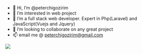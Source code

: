 - 👋 Hi, I’m @peterchigozirim
- 👀 I’m interested in  web project
- 🌱 I’m a full stack web developer. Expert in Php(Laravel) and JavaScript(Vuejs and Jquery) 
- 💞️ I’m looking to collaborate on any great project
- 📫 email me @ peterchigozirim@gmail.com

<img src="https://github-readme-stats.vercel.app/api/top-langs?username=peterchigozirim"/>
